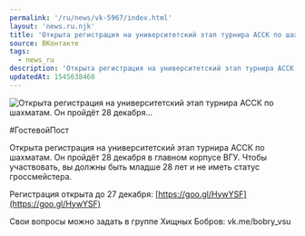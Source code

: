 ```yaml
---
permalink: '/ru/news/vk-5967/index.html'
layout: 'news.ru.njk'
title: 'Открыта регистрация на университетский этап турнира АССК по шахматам. Он пройдёт 28 декабря'
source: ВКонтакте
tags:
  - news_ru
description: 'Открыта регистрация на университетский этап турнира АССК по шахматам. Он пройдёт 28 декабря…'
updatedAt: 1545638460
---
```

![Открыта регистрация на университетский этап турнира АССК по шахматам. Он пройдёт 28 декабря…](https://sun9-33.userapi.com/impf/c848624/v848624806/e72f0/45Lm0oR6KJE.jpg?size=794x500&quality=96&proxy=1&sign=9a8ed1134b27a54799d4a57cd2492106&c_uniq_tag=lm2GuoNeZlYgns9sEj00BCWYksI6P4w7DoiS6ox-SwI&type=album)

#ГостевойПост

Открыта регистрация на университетский этап турнира АССК по шахматам. Он пройдёт 28 декабря в главном корпусе ВГУ. Чтобы участвовать, вы должны быть младше 28 лет и не иметь статус гроссмейстера.

Регистрация открыта до 27 декабря: [https://goo.gl/HywYSF](https://goo.gl/HywYSF)

Свои вопросы можно задать в группе Хищных Бобров: vk.me/bobry_vsu
